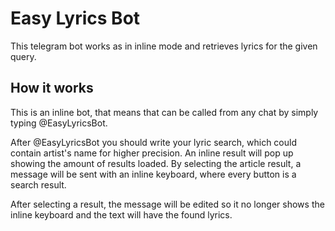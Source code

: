 # Easy Lyrics Bot
This telegram bot works as in inline mode and retrieves lyrics for the given query.

## How it works
This is an inline bot, that means that can be called from any chat by simply typing @EasyLyricsBot.

After @EasyLyricsBot you should write your lyric search, which could contain artist's name for higher precision. An
inline result will pop up showing the amount of results loaded. By selecting the article result, a message will be sent
with an inline keyboard, where every button is a search result.

After selecting a result, the message will be edited so it no longer shows the inline keyboard and the text will have
the found lyrics.